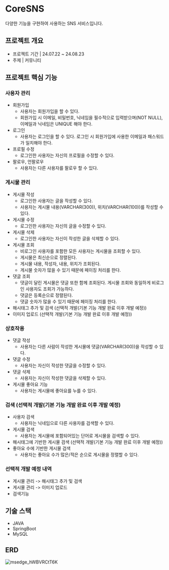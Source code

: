 # CoreSNS
다양한 기능을 구현하여 사용하는 SNS 서비스입니다.

## 프로젝트 개요

  - 프로젝트 기간 | 24.07.22 ~ 24.08.23
  - 주제 | 커뮤니티

## 프로젝트 핵심 기능


### 사용자 관리
  - 회원가입
    - 사용자는 회원가입을 할 수 있다.
    - 회원가입 시 이메일, 비밀번호, 닉네임을 필수적으로 입력받으며(NOT NULL), 이메일과 닉네임은 UNIQUE 해야 한다.
  - 로그인
      - 사용자는 로그인을 할 수 있다. 로그인 시 회원가입에 사용한 이메일과 패스워드가 일치해야 한다.
  - 프로필 수정
      - 로그인한 사용자는 자신의 프로필을 수정할 수 있다.
  - 팔로우, 언팔로우
      - 사용자는 다른 사용자를 팔로우 할 수 있다.

### 게시물 관리
  - 게시물 작성
      - 로그인한 사용자는 글을 작성할 수 있다.
      - 사용자는 게시물 내용(VARCHAR(300)), 위치(VARCHAR(100))를 작성할 수 있다.
  - 게시물 수정
      - 로그인한 사용자는 자신의 글을 수정할 수 있다.
  - 게시물 삭제
      - 로그인한 사용자는 자신이 작성한 글을 삭제할 수 있다.
  - 게시물 조회
      - 비로그인 사용자를 포함한 모든 사용자는 게시물을 조회할 수 있다.
      - 게시물은 최신순으로 정렬된다.
      - 게시물 내용, 작성자, 내용, 위치가 조회된다.
      - 게시물 숫자가 많을 수 있기 때문에 페이징 처리를 한다.
  - 댓글 조회
      - 댓글이 달린 게시물은 댓글 또한 함께 조회된다. 게시물 조회와 동일하게 비로그인 사용자도 조회가 가능하다.
      - 댓글은 등록순으로 정렬된다.
      - 댓글 숫자가 많을 수 있기 때문에 페이징 처리를 한다.
  - 해시태그 추가 및 검색 (선택적 개발(기본 기능 개발 완료 이후 개발 예정))
  - 이미지 업로드 (선택적 개발(기본 기능 개발 완료 이후 개발 예정))


### 상호작용
 - 댓글 작성
   - 사용자는 다른 사람이 작성한 게시물에 댓글(VARCHAR(300))을 작성할 수 있다.
 - 댓글 수정
   - 사용자는 자신이 작성한 댓글을 수정할 수 있다.
 - 댓글 삭제
   - 사용자는 자신이 작성한 댓글을 삭제할 수 있다.
 - 게시물 좋아요 기능
   - 사용자는 게시물에 좋아요를 누를 수 있다.

### 검색 (선택적 개발(기본 기능 개발 완료 이후 개발 예정)
  - 사용자 검색
    - 사용자는 닉네임으로 다른 사용자를 검색할 수 있다.
  - 게시물 검색
    - 사용자는 게시물에 포함되어있는 단어로 게시물을 검색할 수 있다.
  - 해시태그에 기반한 게시물 검색 (선택적 개발(기본 기능 개발 완료 이후 개발 예정))
  - 좋아요 수에 기반한 게시물 검색
    - 사용자는 좋아요 수가 많은/적은 순으로 게시물을 정렬할 수 있다.
   
### 선택적 개발 예정 내역
  - 게시물 관리 -> 해시태그 추가 및 검색
  - 게시물 관리 -> 이미지 업로드
  - 검색기능

## 기술 스택

- JAVA
- SpringBoot
- MySQL

## ERD
![msedge_hWBVRCtT6K](https://github.com/user-attachments/assets/774ce227-82db-4535-adef-15ac34b398a1)
